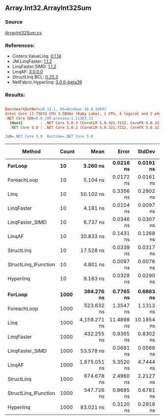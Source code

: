 ﻿## Array.Int32.ArrayInt32Sum

### Source
[ArrayInt32Sum.cs](../LinqBenchmarks/Array/Int32/ArrayInt32Sum.cs)

### References:
- Cistern.ValueLinq: [0.1.14](https://www.nuget.org/packages/Cistern.ValueLinq/0.1.14)
- JM.LinqFaster: [1.1.2](https://www.nuget.org/packages/JM.LinqFaster/1.1.2)
- LinqFaster.SIMD: [1.1.2](https://www.nuget.org/packages/LinqFaster.SIMD/1.0.3)
- LinqAF: [3.0.0.0](https://www.nuget.org/packages/LinqAF/3.0.0.0)
- StructLinq.BCL: [0.25.3](https://www.nuget.org/packages/StructLinq.BCL/0.25.3)
- NetFabric.Hyperlinq: [3.0.0-beta39](https://www.nuget.org/packages/NetFabric.Hyperlinq/3.0.0-beta39)

### Results:
``` ini

BenchmarkDotNet=v0.12.1, OS=Windows 10.0.19042
Intel Core i7-7567U CPU 3.50GHz (Kaby Lake), 1 CPU, 4 logical and 2 physical cores
.NET Core SDK=6.0.100-preview.1.21103.13
  [Host]        : .NET Core 5.0.3 (CoreCLR 5.0.321.7212, CoreFX 5.0.321.7212), X64 RyuJIT
  .NET Core 5.0 : .NET Core 5.0.3 (CoreCLR 5.0.321.7212, CoreFX 5.0.321.7212), X64 RyuJIT

Job=.NET Core 5.0  Runtime=.NET Core 5.0  

```
|               Method | Count |         Mean |      Error |     StdDev | Ratio | RatioSD |  Gen 0 | Gen 1 | Gen 2 | Allocated |
|--------------------- |------ |-------------:|-----------:|-----------:|------:|--------:|-------:|------:|------:|----------:|
|              **ForLoop** |    **10** |     **3.260 ns** |  **0.0216 ns** |  **0.0191 ns** |  **1.00** |    **0.00** |      **-** |     **-** |     **-** |         **-** |
|          ForeachLoop |    10 |     5.104 ns |  0.0172 ns |  0.0161 ns |  1.57 |    0.01 |      - |     - |     - |         - |
|                 Linq |    10 |    50.102 ns |  0.3356 ns |  0.2802 ns | 15.36 |    0.13 | 0.0153 |     - |     - |      32 B |
|           LinqFaster |    10 |     4.181 ns |  0.0104 ns |  0.0097 ns |  1.28 |    0.01 |      - |     - |     - |         - |
|      LinqFaster_SIMD |    10 |     6.737 ns |  0.0346 ns |  0.0307 ns |  2.07 |    0.01 |      - |     - |     - |         - |
|               LinqAF |    10 |    30.833 ns |  0.1431 ns |  0.1268 ns |  9.46 |    0.07 |      - |     - |     - |         - |
|           StructLinq |    10 |    17.528 ns |  0.0339 ns |  0.0317 ns |  5.38 |    0.04 | 0.0153 |     - |     - |      32 B |
| StructLinq_IFunction |    10 |     4.801 ns |  0.0097 ns |  0.0076 ns |  1.47 |    0.01 |      - |     - |     - |         - |
|            Hyperlinq |    10 |     9.163 ns |  0.0328 ns |  0.0290 ns |  2.81 |    0.02 |      - |     - |     - |         - |
|                      |       |              |            |            |       |         |        |       |       |           |
|              **ForLoop** |  **1000** |   **384.276 ns** |  **0.7765 ns** |  **0.6883 ns** |  **1.00** |    **0.00** |      **-** |     **-** |     **-** |         **-** |
|          ForeachLoop |  1000 |   523.632 ns |  1.3547 ns |  1.1313 ns |  1.36 |    0.00 |      - |     - |     - |         - |
|                 Linq |  1000 | 4,159.271 ns | 11.4898 ns | 10.1854 ns | 10.82 |    0.03 | 0.0153 |     - |     - |      32 B |
|           LinqFaster |  1000 |   432.255 ns |  0.9365 ns |  0.8302 ns |  1.12 |    0.00 |      - |     - |     - |         - |
|      LinqFaster_SIMD |  1000 |    53.578 ns |  0.0681 ns |  0.0568 ns |  0.14 |    0.00 |      - |     - |     - |         - |
|               LinqAF |  1000 | 1,875.051 ns |  5.3520 ns |  4.7444 ns |  4.88 |    0.01 |      - |     - |     - |         - |
|           StructLinq |  1000 |   674.678 ns |  2.4960 ns |  2.2127 ns |  1.76 |    0.01 | 0.0153 |     - |     - |      32 B |
| StructLinq_IFunction |  1000 |   547.726 ns |  0.8685 ns |  0.6781 ns |  1.43 |    0.00 |      - |     - |     - |         - |
|            Hyperlinq |  1000 |    83.021 ns |  0.3120 ns |  0.2918 ns |  0.22 |    0.00 |      - |     - |     - |         - |
